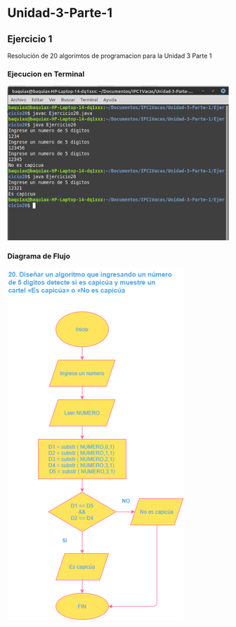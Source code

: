# Unidad-3-Parte-1

## Ejercicio 1

Resolución de 20 algorimtos de programacion para la Unidad 3 Parte 1

### Ejecucion en Terminal

![Terminal](Ej20.png)

### Diagrama de Flujo

![Diagrama de flujo](20.png)

